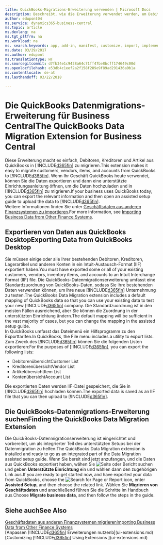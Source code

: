 ```yaml
---
title: QuickBooks-Migrations-Erweiterung verwenden | Microsoft Docs
description: Beschreibt, wie die Erweiterung verwendet werden, um Debitoren, Kreditoren, Artikel und Konten aus QuickBooks Desktop auf Business Central zu migrieren
author: edupont04
ms.service: dynamics365-business-central
ms.topic: article
ms.devlang: na
ms.tgt_pltfrm: na
ms.workload: na
ms. search.keywords: app, add-in, manifest, customize, import, implement
ms.date: 03/29/2017
ms.author: edupont
ms.translationtype: HT
ms.sourcegitcommit: d7fb34e1c9428a64c71ff47be8bcff174649c00d
ms.openlocfilehash: e53db4c1eef2a2f158f289e9f89ad291436a9b1a
ms.contentlocale: de-at
ms.lasthandoff: 03/22/2018

---
```

# <a name="the-quickbooks-data-migration-extension-for-business-central"></a><span data-ttu-id="3ebfa-103">Die QuickBooks Datenmigrations-Erweiterung für Business Central</span><span class="sxs-lookup"><span data-stu-id="3ebfa-103">The QuickBooks Data Migration Extension for Business Central</span></span>
<span data-ttu-id="3ebfa-104">Diese Erweiterung macht es einfach, Debitoren, Kreditoren und Artikel aus QuickBooks in [!INCLUDE[d365fin](includes/d365fin_md.md)] zu migrieren.</span><span class="sxs-lookup"><span data-stu-id="3ebfa-104">This extension makes it easy to migrate customers, vendors, items, and accounts from QuickBooks to [!INCLUDE[d365fin](includes/d365fin_md.md)].</span></span> <span data-ttu-id="3ebfa-105">Wenn Ihr Geschäft QuickBooks heute verwendet, können Sie die Daten exportieren und dann eine unterstützte Einrichtungsanleitung öffnen, um die Daten hochzuladen und in [!INCLUDE[d365fin](includes/d365fin_md.md)] zu migrieren.</span><span class="sxs-lookup"><span data-stu-id="3ebfa-105">If your business uses QuickBooks today, you can export the relevant information and then open an assisted setup guide to upload the data to [!INCLUDE[d365fin](includes/d365fin_md.md)].</span></span>  
<span data-ttu-id="3ebfa-106">Weitere Informationen finden Sie unter [Geschäftsdaten aus anderen Finanzsystemen zu importieren](upload-data.md).</span><span class="sxs-lookup"><span data-stu-id="3ebfa-106">For more information, see [Importing Business Data from Other Finance Systems](upload-data.md).</span></span>

## <a name="exporting-data-from-quickbooks-desktop"></a><span data-ttu-id="3ebfa-107">Exportieren von Daten aus QuickBooks Desktop</span><span class="sxs-lookup"><span data-stu-id="3ebfa-107">Exporting Data from QuickBooks Desktop</span></span>
<span data-ttu-id="3ebfa-108">Sie müssen einige oder alle Ihrer bestehenden Debitoren, Kreditoren, Lagerartikel und anderen Konten in ein Intuit-Austausch-Format (IIF) exportiert haben.</span><span class="sxs-lookup"><span data-stu-id="3ebfa-108">You must have exported some or all of your existing customers, vendors, inventory items, and accounts to an Intuit Interchange Format (IIF) file.</span></span> <span data-ttu-id="3ebfa-109">Die QuickBooks-Datenmigrationserweiterung umfasst eine Standardzuordnung von QuickBooks-Daten, sodass Sie Ihre bestehenden Daten verwenden können, um Ihre neue [!INCLUDE[d365fin](includes/d365fin_md.md)] Unternehmung zu testen.</span><span class="sxs-lookup"><span data-stu-id="3ebfa-109">The QuickBooks Data Migration extension includes a default mapping of QuickBooks data so that you can use your existing data to test your new [!INCLUDE[d365fin](includes/d365fin_md.md)] company.</span></span> <span data-ttu-id="3ebfa-110">Die Standardzuordnung ist in den meisten Fällen ausreichend, aber Sie können die Zuordnung in der unterstützten Einrichtung ändern.</span><span class="sxs-lookup"><span data-stu-id="3ebfa-110">The default mapping will be sufficient in the vast majority of cases, but you can change the mapping in the assisted setup guide.</span></span>  
<span data-ttu-id="3ebfa-111">In QuickBooks umfasst das Dateimenü ein Hilfsprogramm zu den Exporttarifen.</span><span class="sxs-lookup"><span data-stu-id="3ebfa-111">In QuickBooks, the File menu includes a utility to export lists.</span></span> <span data-ttu-id="3ebfa-112">Zum Zweck des [!INCLUDE[d365fin](includes/d365fin_md.md)] können Sie die folgenden Listen exportieren:</span><span class="sxs-lookup"><span data-stu-id="3ebfa-112">For the purposes of [!INCLUDE[d365fin](includes/d365fin_md.md)], you can export the following lists:</span></span>

* <span data-ttu-id="3ebfa-113">Debitorenübersicht</span><span class="sxs-lookup"><span data-stu-id="3ebfa-113">Customer List</span></span>  
* <span data-ttu-id="3ebfa-114">Kreditorenübersicht</span><span class="sxs-lookup"><span data-stu-id="3ebfa-114">Vendor List</span></span>  
* <span data-ttu-id="3ebfa-115">Artikelübersicht</span><span class="sxs-lookup"><span data-stu-id="3ebfa-115">Item List</span></span>  
* <span data-ttu-id="3ebfa-116">Kontenübersicht</span><span class="sxs-lookup"><span data-stu-id="3ebfa-116">Account List</span></span>  

<span data-ttu-id="3ebfa-117">Die exportierten Daten werden IIF-Datei gespeichert, die Sie in [!INCLUDE[d365fin](includes/d365fin_md.md)] hochladen können.</span><span class="sxs-lookup"><span data-stu-id="3ebfa-117">The exported data is saved as an IIF file that you can then upload to [!INCLUDE[d365fin](includes/d365fin_md.md)].</span></span>

## <a name="finding-the-quickbooks-data-migration-extension"></a><span data-ttu-id="3ebfa-118">Die QuickBooks-Datenmigrations-Erweiterung suchen</span><span class="sxs-lookup"><span data-stu-id="3ebfa-118">Finding the QuickBooks Data Migration Extension</span></span>
<span data-ttu-id="3ebfa-119">Die QuickBooks-Datenmigrationserweiterung ist eingerichtet und vorbereitet, um als integrierter Teil des unterstützten Setups bei der Datenmigration zu helfen.</span><span class="sxs-lookup"><span data-stu-id="3ebfa-119">The QuickBooks Data Migration extension is installed and ready to go as an integrated part of the Data Migration assisted setup guide.</span></span> <span data-ttu-id="3ebfa-120">Wenn Sie bereit sind jetzt anzufangen, und die Daten aus QuickBooks exportiert haben, wähen Sie ![Seite oder Bericht suchen](media/ui-search/search_small.png "Seiten- oder Berichtssymbol suchen") und geben **Unterstützte Einrichtung** ein und wählen dann den zugehörigen Link aus.</span><span class="sxs-lookup"><span data-stu-id="3ebfa-120">If you are ready to get started now, and have exported your data from QuickBooks, choose the ![Search for Page or Report](media/ui-search/search_small.png "Search for Page or Report icon") icon, enter **Assisted Setup**, and then choose the related link.</span></span> <span data-ttu-id="3ebfa-121">Wählen Sie **Migrieren von Geschäftsdaten** und anschließend führen Sie die Schritte im Handbuch aus.</span><span class="sxs-lookup"><span data-stu-id="3ebfa-121">Choose **Migrate business data**, and then follow the steps in the guide.</span></span>  

## <a name="see-also"></a><span data-ttu-id="3ebfa-122">Siehe auch</span><span class="sxs-lookup"><span data-stu-id="3ebfa-122">See Also</span></span>
[<span data-ttu-id="3ebfa-123">Geschäftsdaten aus anderen Finanzsystemen migrieren</span><span class="sxs-lookup"><span data-stu-id="3ebfa-123">Importing Business Data from Other Finance Systems</span></span>](upload-data.md)  
<span data-ttu-id="3ebfa-124">[Anpassen [!INCLUDE[d365fin](includes/d365fin_md.md)] Erweiterungen nutzenb](ui-extensions.md)</span><span class="sxs-lookup"><span data-stu-id="3ebfa-124">[Customizing [!INCLUDE[d365fin](includes/d365fin_md.md)] Using Extensions ](ui-extensions.md)</span></span>  


